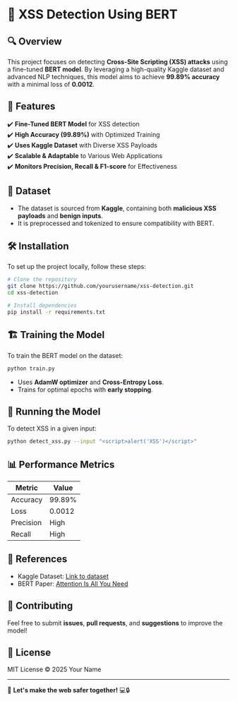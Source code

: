 # 🚀 XSS Detection Using BERT

## 🔍 Overview
This project focuses on detecting **Cross-Site Scripting (XSS) attacks** using a fine-tuned **BERT model**. By leveraging a high-quality Kaggle dataset and advanced NLP techniques, this model aims to achieve **99.89% accuracy** with a minimal loss of **0.0012**.

## 📌 Features
✔️ **Fine-Tuned BERT Model** for XSS detection  
✔️ **High Accuracy (99.89%)** with Optimized Training  
✔️ **Uses Kaggle Dataset** with Diverse XSS Payloads  
✔️ **Scalable & Adaptable** to Various Web Applications  
✔️ **Monitors Precision, Recall & F1-score** for Effectiveness  

## 📂 Dataset
- The dataset is sourced from **Kaggle**, containing both **malicious XSS payloads** and **benign inputs**.
- It is preprocessed and tokenized to ensure compatibility with BERT.

## 🛠 Installation
To set up the project locally, follow these steps:

```bash
# Clone the repository
git clone https://github.com/yourusername/xss-detection.git
cd xss-detection

# Install dependencies
pip install -r requirements.txt
```

## 🏗 Training the Model
To train the BERT model on the dataset:
```bash
python train.py
```
- Uses **AdamW optimizer** and **Cross-Entropy Loss**.
- Trains for optimal epochs with **early stopping**.

## 🚀 Running the Model
To detect XSS in a given input:
```bash
python detect_xss.py --input "<script>alert('XSS')</script>"
```

## 📊 Performance Metrics
| Metric  | Value  |
|---------|--------|
| Accuracy | 99.89% |
| Loss     | 0.0012 |
| Precision | High |
| Recall   | High |

## 🔗 References
- Kaggle Dataset: [Link to dataset](#)
- BERT Paper: [Attention Is All You Need](https://arxiv.org/abs/1706.03762)

## 🤝 Contributing
Feel free to submit **issues**, **pull requests**, and **suggestions** to improve the model!

## 📜 License
MIT License © 2025 Your Name

---

🚀 **Let's make the web safer together!** 💻🔒
